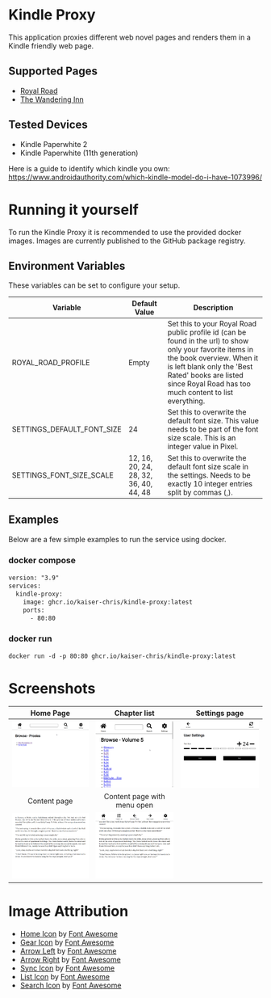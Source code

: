 # Kindle Proxy

This application proxies different web novel pages and renders them in a Kindle friendly web page.

## Supported Pages

 - [Royal Road](https://www.royalroad.com/)
 - [The Wandering Inn](https://wanderinginn.com/)

## Tested Devices

 - Kindle Paperwhite 2
 - Kindle Paperwhite (11th generation)

Here is a guide to identify which kindle you own: https://www.androidauthority.com/which-kindle-model-do-i-have-1073996/

# Running it yourself

To run the Kindle Proxy it is recommended to use the provided docker images.
Images are currently published to the GitHub package registry.

## Environment Variables

These variables can be set to configure your setup.

| Variable                   | Default Value                           | Description                                                                                                                                                                                                                                           |
|----------------------------|-----------------------------------------|-------------------------------------------------------------------------------------------------------------------------------------------------------------------------------------------------------------------------------------------------------|
| ROYAL_ROAD_PROFILE         | Empty                                   | Set this to your Royal Road public profile id (can be found in the url) to show only your favorite items in the book overview. When it is left blank only the 'Best Rated' books are listed since Royal Road has too much content to list everything. |
| SETTINGS_DEFAULT_FONT_SIZE | 24                                      | Set this to overwrite the default font size. This value needs to be part of the font size scale. This is an integer value in Pixel.                                                                                                                   |
| SETTINGS_FONT_SIZE_SCALE   | 12, 16, 20, 24, 28, 32, 36, 40, 44, 48  | Set this to overwrite the default font size scale in the settings. Needs to be exactly 10 integer entries split by commas (,).                                                                                                                        |

## Examples

Below are a few simple examples to run the service using docker.

### docker compose

```
version: "3.9"
services:
  kindle-proxy:
    image: ghcr.io/kaiser-chris/kindle-proxy:latest
    ports:
      - 80:80
```

### docker run

```
docker run -d -p 80:80 ghcr.io/kaiser-chris/kindle-proxy:latest
```

# Screenshots
|                   Home Page                    |                            Chapter list                            |                  Settings page                   |
|:----------------------------------------------:|:------------------------------------------------------------------:|:------------------------------------------------:|
|    ![Home page](.docs/screenshots/home.png)    |        ![Chapter list page](.docs/screenshots/chapters.png)        | ![Settings page](.docs/screenshots/settings.png) |
|                  Content page                  |                    Content page with menu open                     |                                                  |
| ![Content page](.docs/screenshots/content.png) | ![Content page with menu open](.docs/screenshots/content-menu.png) |                                                  |

# Image Attribution

 - [Home Icon](/src/main/resources/static/img/home-solid.svg) by [Font Awesome](https://fontawesome.com/license)
 - [Gear Icon](/src/main/resources/static/img/gear-solid.svg) by [Font Awesome](https://fontawesome.com/license)
 - [Arrow Left](/src/main/resources/static/img/arrow-left-solid.svg) by [Font Awesome](https://fontawesome.com/license)
 - [Arrow Right](/src/main/resources/static/img/arrow-right-solid.svg) by [Font Awesome](https://fontawesome.com/license)
 - [Sync Icon](/src/main/resources/static/img/sync-solid.svg) by [Font Awesome](https://fontawesome.com/license)
 - [List Icon](/src/main/resources/static/img/list-solid.svg) by [Font Awesome](https://fontawesome.com/license)
 - [Search Icon](/src/main/resources/static/img/search-solid.svg) by [Font Awesome](https://fontawesome.com/license)